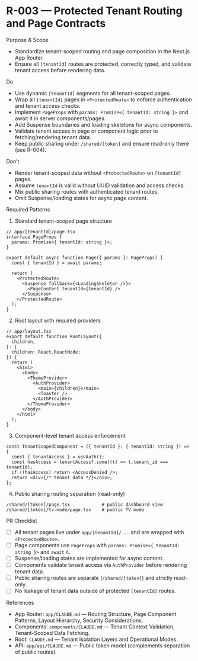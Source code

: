 <!--
Rule: R-003
Title: Protected Tenant Routing and Page Contracts
Status: enabled
-->

# R-003 — Protected Tenant Routing and Page Contracts

Purpose & Scope

- Standardize tenant-scoped routing and page composition in the Next.js App Router.
- Ensure all `[tenantId]` routes are protected, correctly typed, and validate tenant access before rendering data.

Do

- Use dynamic `[tenantId]` segments for all tenant-scoped pages.
- Wrap all `[tenantId]` pages in `<ProtectedRoute>` to enforce authentication and tenant access checks.
- Implement `PageProps` with `params: Promise<{ tenantId: string }>` and await it in server components/pages.
- Add Suspense boundaries and loading skeletons for async components.
- Validate tenant access in page or component logic prior to fetching/rendering tenant data.
- Keep public sharing under `/shared/[token]` and ensure read-only there (see R-004).

Don’t

- Render tenant-scoped data without `<ProtectedRoute>` on `[tenantId]` pages.
- Assume `tenantId` is valid without UUID validation and access checks.
- Mix public sharing routes with authenticated tenant routes.
- Omit Suspense/loading states for async page content.

Required Patterns

1. Standard tenant-scoped page structure

```tsx
// app/[tenantId]/page.tsx
interface PageProps {
  params: Promise<{ tenantId: string }>;
}

export default async function Page({ params }: PageProps) {
  const { tenantId } = await params;

  return (
    <ProtectedRoute>
      <Suspense fallback={<LoadingSkeleton />}>
        <PageContent tenantId={tenantId} />
      </Suspense>
    </ProtectedRoute>
  );
}
```

2. Root layout with required providers

```tsx
// app/layout.tsx
export default function RootLayout({
  children,
}: {
  children: React.ReactNode;
}) {
  return (
    <html>
      <body>
        <ThemeProvider>
          <AuthProvider>
            <main>{children}</main>
            <Toaster />
          </AuthProvider>
        </ThemeProvider>
      </body>
    </html>
  );
}
```

3. Component-level tenant access enforcement

```tsx
const TenantScopedComponent = ({ tenantId }: { tenantId: string }) => {
  const { tenantAccess } = useAuth();
  const hasAccess = tenantAccess?.some((t) => t.tenant_id === tenantId);
  if (!hasAccess) return <AccessDenied />;
  return <div>{/* tenant data */}</div>;
};
```

4. Public sharing routing separation (read-only)

```text
/shared/[token]/page.tsx            # public dashboard view
/shared/[token]/tv-mode/page.tsx    # public TV mode
```

PR Checklist

- [ ] All tenant pages live under `app/[tenantId]/...` and are wrapped with `<ProtectedRoute>`.
- [ ] Page components use `PageProps` with `params: Promise<{ tenantId: string }>` and `await` it.
- [ ] Suspense/loading states are implemented for async content.
- [ ] Components validate tenant access via `AuthProvider` before rendering tenant data.
- [ ] Public sharing routes are separate (`/shared/[token]`) and strictly read-only.
- [ ] No leakage of tenant data outside of protected `[tenantId]` routes.

References

- App Router: `app/CLAUDE.md` — Routing Structure, Page Component Patterns, Layout Hierarchy, Security Considerations.
- Components: `components/CLAUDE.md` — Tenant Context Validation, Tenant-Scoped Data Fetching.
- Root: `CLAUDE.md` — Tenant Isolation Layers and Operational Modes.
- API: `app/api/CLAUDE.md` — Public token model (complements separation of public routes).
